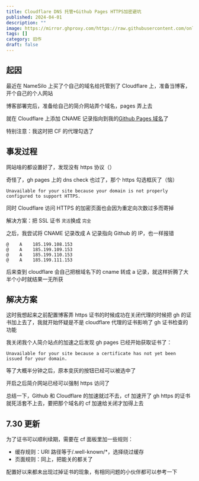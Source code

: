 ```yaml
---
title: Cloudflare DNS 托管+Github Pages HTTPS加密避坑
published: 2024-04-01
description: ""
image: https://mirror.ghproxy.com/https://raw.githubusercontent.com/onlyra1n/image-bed/master/202407121555061.png
tags: []
category: 旧作
draft: false
---
```


## 起因

最近在 NameSilo 上买了个自己的域名给托管到了 Cloudflare 上，准备当博客，开个自己的个人网站

博客部署完后，准备给自己的简介网站弄个域名，pages 弄上去

就在 Cloudflare 上添加 CNAME 记录指向到我的[Github Pages 域名](https://fiz-victor.github.io)了

特别注意：我这时把 CF 的代理勾选了

## 事发过程

网站啥的都设置好了，发现没有 https 协议（）

奇怪了，gh pages 上的 dns check 也过了，那个 https 勾选框灰了（恼）

`Unavailable for your site because your domain is not properly configured to support HTTPS.`

同时 Cloudflare 访问 HTTPS 的加密页面也会因为重定向次数过多而寄掉

解决方案：把 SSL 证书 `灵活`换成 `完全`

之后，我尝试将 CNAME 记录改成 A 记录指向 Github 的 IP，也一样报错

```
@    A    185.199.108.153
@    A    185.199.109.153
@    A    185.199.110.153
@    A    185.199.111.153
```

后来查到 cloudflare 会自己把根域名下的 cname 转成 a 记录，就这样折腾了大半个小时就结果一无所获

## 解决方案

这时我想起来之前配置博客弄 https 证书的时候成功在关闭代理的时候把 gh 的证书加上去了，我就开始怀疑是不是 cloudflare 代理的证书影响了 gh 证书检查的功能

我关闭我个人简介站点的加速之后发现 gh pages 已经开始获取证书了：

`Unavailable for your site because a certificate has not yet been issued for your domain.`

等了大概半分钟之后，原本变灰的按钮已经可以被选中了

开启之后简介网站已经可以强制 https 访问了

总结一下，Github 和 Cloudflare 的加速就过不去，cf 加速开了 gh https 的证书就死活套不上去，要把那个域名的 cf 加速给关闭才加得上去

## 7.30 更新

为了证书可以顺利续期，需要在 cf 面板里加一些规则：

- 缓存规则：URI 路径等于/.well-known/\*，选择绕过缓存
- 页面规则：同上，把能关的都关了

配置好以来都未出现过掉证书的现象，有相同问题的小伙伴都可以参考一下
